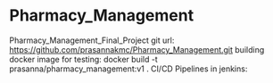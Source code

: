 # Pharmacy_Management
Pharmacy_Management_Final_Project
git url: https://github.com/prasannakmc/Pharmacy_Management.git
building docker image for testing: docker build -t prasanna/pharmacy_management:v1 .
CI/CD Pipelines in jenkins: 